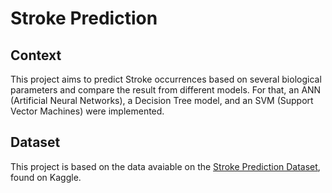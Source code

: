 # Stroke Prediction

## Context

This project aims to predict Stroke occurrences based on several biological parameters and compare the result from different models. For that, an ANN (Artificial Neural Networks), a Decision Tree model, and an SVM (Support Vector Machines) were implemented.

## Dataset

This project is based on the data avaiable on the [Stroke Prediction Dataset](https://www.kaggle.com/fedesoriano/stroke-prediction-dataset), found on Kaggle. 
